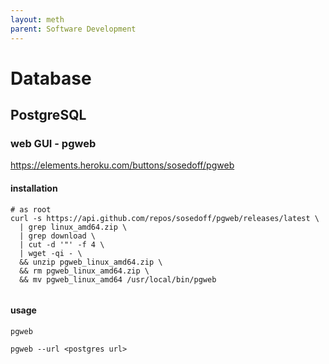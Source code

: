 ```yaml
---
layout: meth
parent: Software Development
---
```

# Database

## PostgreSQL
### web GUI - pgweb
<https://elements.heroku.com/buttons/sosedoff/pgweb>

#### installation
```
# as root
curl -s https://api.github.com/repos/sosedoff/pgweb/releases/latest \
  | grep linux_amd64.zip \
  | grep download \
  | cut -d '"' -f 4 \
  | wget -qi - \
  && unzip pgweb_linux_amd64.zip \
  && rm pgweb_linux_amd64.zip \
  && mv pgweb_linux_amd64 /usr/local/bin/pgweb
```
```
```

#### usage
```
pgweb
```

```
pgweb --url <postgres url>
```
